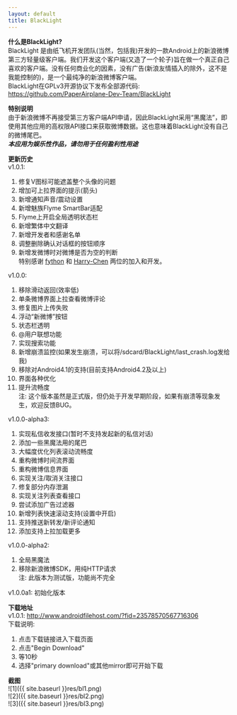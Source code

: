 ```yaml
---
layout: default
title: BlackLight
---
```


__什么是BlackLight?__  
BlackLight 是由纸飞机开发团队(当然，包括我)开发的一款Android上的新浪微博第三方轻量级客户端。我们开发这个客户端(又造了一个轮子)旨在做一个真正自己喜欢的客户端。没有任何商业化的因素，没有广告(新浪友情插入的除外，这不是我能控制的)，是一个最纯净的新浪微博客户端。  
BlackLight在GPLv3开源协议下发布全部源代码: <https://github.com/PaperAirplane-Dev-Team/BlackLight>

__特别说明__  
由于新浪微博不再接受第三方客户端API申请，因此BlackLight采用“黑魔法”，即使用其他应用的高权限API接口来获取微博数据。这也意味着BlackLight没有自己的微博尾巴。  
__*本应用为娱乐性作品，请勿用于任何盈利性用途*__

__更新历史__  
v1.0.1:  
1. 修复V图标可能遮盖整个头像的问题  
2. 增加可上拉界面的提示(箭头)  
3. 新增通知声音/震动设置  
4. 新增魅族Flyme SmartBar适配  
5. Flyme上开启全局透明状态栏  
6. 新增繁体中文翻译  
7. 新增开发者和感谢名单  
8. 调整删除确认对话框的按钮顺序  
9. 新增发微博时对微博是否为空的判断  
特别感谢 [fython](https://github.com/fython) 和 [Harry-Chen](https://github.com/Harry-Chen) 两位的加入和开发。

v1.0.0:  
1. 移除滑动返回(效率低)  
2. 单条微博界面上拉查看微博评论  
3. 修复图片上传失败  
4. 浮动“新微博”按钮  
5. 状态栏透明  
6. @用户联想功能  
7. 实现搜索功能  
8. 新增崩溃监控(如果发生崩溃，可以将/sdcard/BlackLight/last_crash.log发给我)  
9. 移除对Android4.1的支持(目前支持Android4.2及以上)  
10. 界面各种优化  
11. 提升流畅度  
注: 这个版本虽然是正式版，但仍处于开发早期阶段，如果有崩溃等现象发生，欢迎反馈BUG。

v1.0.0-alpha3:  
1. 实现私信收发接口(暂时不支持发起新的私信对话)  
2. 添加一些黑魔法用的尾巴  
3. 大幅度优化列表滚动流畅度  
4. 重构微博时间流界面  
5. 重构微博信息界面  
6. 实现关注/取消关注接口  
7. 修复部分内存泄漏  
8. 实现关注列表查看接口  
9. 尝试添加广告过滤器  
10. 新增列表快速滚动支持(设置中开启)  
11. 支持推送新转发/新评论通知  
12. 添加支持上拉加载更多  

v1.0.0-alpha2:  
1. 全局黑魔法  
2. 移除新浪微博SDK，用纯HTTP请求  
注: 此版本为测试版，功能尚不完全

v1.0.0a1: 初始化版本

__下载地址__  
v1.0.1: <http://www.androidfilehost.com/?fid=23578570567716306>  
下载说明:  
1. 点击下载链接进入下载页面  
2. 点击"Begin Download"  
3. 等10秒  
4. 选择"primary download"或其他mirror即可开始下载

__截图__  
![1]({{ site.baseurl }}res/bl1.png)  
![2]({{ site.baseurl }}res/bl2.png)  
![3]({{ site.baseurl }}res/bl3.png)
